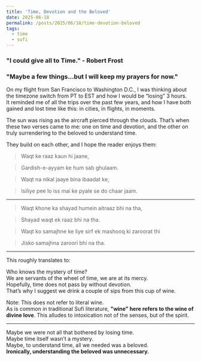 ```yaml
---
title: 'Time, Devotion and the Beloved'
date: 2025-06-18
permalink: /posts/2025/06/18/time-devotion-beloved
tags:
  - time
  - sufi
---
```


### "I could give all to Time." - Robert Frost  
### "Maybe a few things...but I will keep my prayers for now."


On my flight from San Francisco to Washington D.C., I was thinking about the timezone switch from PT to EST and how I would be “losing” 3 hours.  
It reminded me of all the trips over the past few years, and how I have both gained and lost time like this: in cities, in flights, in moments.  

The sun was rising as the aircraft pierced through the clouds. That’s when these two verses came to me: 
one on time and devotion, and the other on truly surrendering to the beloved to understand time.

They build on each other, and I hope the reader enjoys them:


> Waqt ke raaz kaun hi jaane,

> Gardish-e-ayyam ke hum sab ghulaam.  

> Waqt na nikal jaaye bina ibaadat ke,

> Isiliye pee lo iss mai ke pyale se do chaar jaam.

---

> Waqt khone ka shayad humein aitraaz bhi na tha, 

> Shayad waqt ek raaz bhi na tha. 

> Waqt ko samajhne ke liye sirf ek mashooq ki zaroorat thi   

> Jisko samajhna zaroori bhi na tha.

---

This roughly translates to:

Who knows the mystery of time?  
We are servants of the wheel of time, we are at its mercy.  
Hopefully, time does not pass by without devotion.  
That’s why I suggest we drink a couple of sips from this cup of wine.

Note: This does not refer to literal wine.  
As is common in traditional Sufi literature, **"wine" here refers to the wine of divine love**. This alludes to intoxication not of the senses, but of the spirit.

---

Maybe we were not all that bothered by losing time.  
Maybe time itself wasn’t a mystery.  
Maybe, to understand time, all we needed was a beloved.  
**Ironically, understanding the beloved was unnecessary.**
